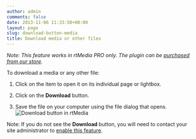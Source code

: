 ```yaml
---
author: admin
comments: false
date: 2013-11-06 11:33:50+00:00
layout: page
slug: download-button-media
title: Download media or other files
---
```


_Note: This feature works in rtMedia PRO only. The plugin can be [purchased from our store](https://rtcamp.com/store/rtmedia-pro/)._

To download a media or any other file:



	
  1. Click on the item to open it on its individual page or lightbox.

	
  2. Click on the **Download** button.

	
  3. Save the file on your computer using the file dialog that opens.
![Download button in rtMedia](https://rtcamp.com/wp-content/uploads/2013/11/download.png)


Note: If you do not see the **Download** button, you will need to contact your site administrator to [enable this feature](https://rtcamp.com/rtmedia/docs/admin/download-button-media/).
